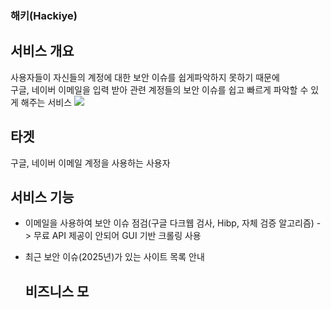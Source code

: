 ### 해키(Hackiye)

## 서비스 개요
사용자들이 자신들의 계정에 대한 보안 이슈를 쉽게파악하지 못하기 때문에<br>
구글, 네이버 이메일을 입력 받아 관련 계정들의 보안 이슈를 쉽고 빠르게 파악할 수 있게 해주는 서비스
<img src="../">

## 타겟
구글, 네이버 이메일 계정을 사용하는 사용자

## 서비스 기능
- 이메일을 사용하여 보안 이슈 점검(구글 다크웹 검사, Hibp, 자체 검증 알고리즘) -> 무료 API 제공이 안되어 GUI 기반 크롤링 사용
- 최근 보안 이슈(2025년)가 있는 사이트 목록 안내

  ## 비즈니스 모

